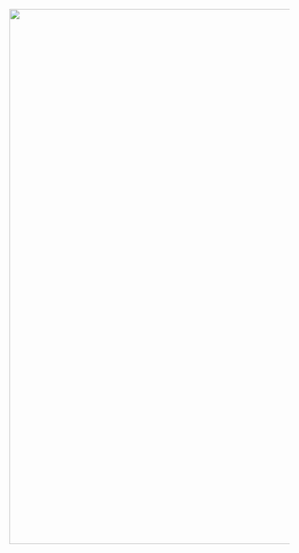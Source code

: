 <img align="center" src="https://media1.tenor.com/m/YV1LR_Vx0bIAAAAC/dario-dario-moccia.gif" width="960" /></p>

